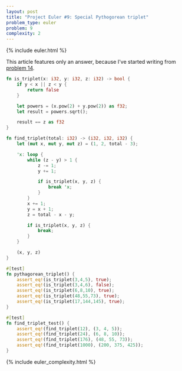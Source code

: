 ```yaml
---
layout: post
title: "Project Euler #9: Special Pythogorean triplet"
problem_type: euler
problem: 9
complexity: 2
---
```


{% include euler.html %}

This article features only an answer, because I've started writing from [problem 14](/2021/10/25/project-euler-14-longest-collatz-sequence.html).

```rust
fn is_triplet(x: i32, y: i32, z: i32) -> bool {
    if y < x || z < y {
        return false
    }

    let powers = (x.pow(2) + y.pow(2)) as f32;
    let result = powers.sqrt();

    result == z as f32
}

fn find_triplet(total: i32) -> (i32, i32, i32) {
    let (mut x, mut y, mut z) = (1, 2, total - 3);

    'x: loop {
        while (z - y) > 1 {
            z -= 1;
            y += 1;

            if is_triplet(x, y, z) {
                break 'x;
            }
        }
        x += 1;
        y = x + 1;
        z = total - x - y;

        if is_triplet(x, y, z) {
            break;
        }
    }

    (x, y, z)
}

#[test]
fn pythagorean_triplet() {
    assert_eq!(is_triplet(3,4,5), true);
    assert_eq!(is_triplet(3,4,6), false);
    assert_eq!(is_triplet(6,8,10), true);
    assert_eq!(is_triplet(48,55,73), true);
    assert_eq!(is_triplet(17,144,145), true);
}

#[test]
fn find_triplet_test() {
    assert_eq!(find_triplet(12), (3, 4, 5));
    assert_eq!(find_triplet(24), (6, 8, 10));
    assert_eq!(find_triplet(176), (48, 55, 73));
    assert_eq!(find_triplet(1000), (200, 375, 425));
}
```

{% include euler_complexity.html %}
